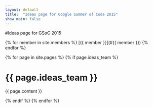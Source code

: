 ```yaml
---
layout: default
title:  "Ideas page for Google Summer of Code 2015"
show_main: false
---
```


#Ideas page for GSoC 2015



{% for member in site.members %}
[{{ member }}](#{{ member }})
{% endfor %}

{% for page in site.pages %}
{% if page.ideas_team %} 


# <a name="{{ page.ideas_team }}"></a>{{ page.ideas_team }}

{{ page.content }}  

{% endif %}
{% endfor %}